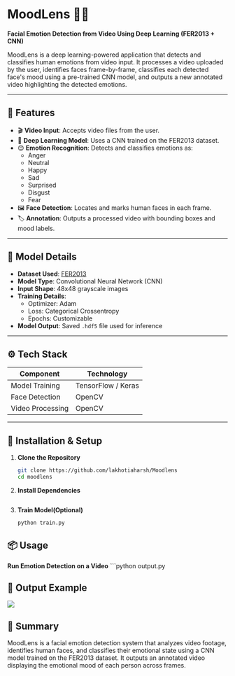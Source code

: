 # MoodLens 🎥🙂  
**Facial Emotion Detection from Video Using Deep Learning (FER2013 + CNN)**

MoodLens is a deep learning-powered application that detects and classifies human emotions from video input. It processes a video uploaded by the user, identifies faces frame-by-frame, classifies each detected face's mood using a pre-trained CNN model, and outputs a new annotated video highlighting the detected emotions.

---

## 📌 Features

- 🎬 **Video Input**: Accepts video files from the user.
- 🧠 **Deep Learning Model**: Uses a CNN trained on the FER2013 dataset.
- 😊 **Emotion Recognition**: Detects and classifies emotions as:
  - Anger
  - Neutral
  - Happy
  - Sad
  - Surprised
  - Disgust
  - Fear
- 🖼️ **Face Detection**: Locates and marks human faces in each frame.
- 🏷️ **Annotation**: Outputs a processed video with bounding boxes and mood labels.

---

## 🧠 Model Details

- **Dataset Used**: [FER2013](https://www.kaggle.com/datasets/msambare/fer2013)
- **Model Type**: Convolutional Neural Network (CNN)
- **Input Shape**: 48x48 grayscale images
- **Training Details**:
  - Optimizer: Adam
  - Loss: Categorical Crossentropy
  - Epochs: Customizable
- **Model Output**: Saved `.hdf5` file used for inference

---

## ⚙️ Tech Stack

| Component | Technology |
|----------|------------|
| Model Training | TensorFlow / Keras |
| Face Detection | OpenCV |
| Video Processing | OpenCV |

---

## 🚀 Installation & Setup

1. **Clone the Repository**
   ```bash
   git clone https://github.com/lakhotiaharsh/Moodlens
   cd moodlens

2. **Install Dependencies**
    ```pip install -r requirements.txt

3. **Train Model(Optional)**
    ```python unzip.py
    python train.py

## 📦 Usage

**Run Emotion Detection on a Video**
    ```python output.py

## 📸 Output Example
<img src="temp.png">

## 📝 Summary
MoodLens is a facial emotion detection system that analyzes video footage, identifies human faces, and classifies their emotional state using a CNN model trained on the FER2013 dataset. It outputs an annotated video displaying the emotional mood of each person across frames.
